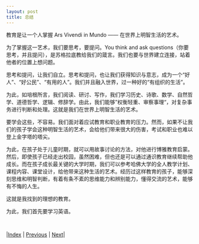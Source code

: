 ```yaml
---
layout: post
title: 总结
---
```


教育是让一个人掌握 Ars Vivendi in Mundo —— 在世界上明智生活的艺术。

为了掌握这一艺术，我们要思考，要提问。You think and ask questions（你要思考，并且提问），是苏格拉底教给我们的箴言。我们也要与世界建立连接，站着他者的位置上想问题。

思考和提问，让我们自立。思考和提问，也让我们获得知识与意志，成为一个“好人”、“好公民”、“有用的人”。我们并且融入世界，过一种好的“有组织的生活”。

为此，如培根所言，我们阅读、研讨、写作，我们学习历史、诗歌、数学、自然哲学、道德哲学、逻辑、修辞学。由此，我们能够”权衡轻重、审察事理“，对复杂事务进行判断和处理。这就是我们在世界上明智生活的艺术。

要学会这些，不容易。我们面对着应试教育和职业教育的压力。然而，如果不让我们的孩子学会这种明智生活的艺术，会给他们带来很大的伤害，考试和职业也难以登上金字塔的塔尖。

为此，在孩子处于儿童时期，就可以用故事讨论的方法，对他进行博雅教育启蒙。然后，即使孩子已经走出校园，虽然困难，但也还是可以通过通识教育继续帮助他成长。而在孩子成长最关键的大学时期，我们可以参考哈佛大学的全人教学计划、课程内容、课堂设计，给他带来这种生活的艺术。经历过这样教育的孩子，能够深刻思维和明智判断，有着有条不紊的思维能力和辨别能力，懂得交流的艺术，能够有不悔的人生。

这就是我找到的理想的教育。

为此，我们首先要学习英语。

<br/>

|[Index](../../) | [Previous](4-4-class) | [Next](../3-english/0-0-intro)|
